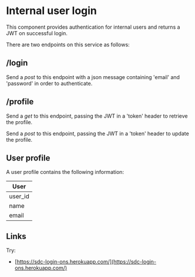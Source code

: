 # Internal user login
This component provides authentication for internal users and returns a JWT on successful login.

There are two endpoints on this service as follows:

## /login

Send a *post* to this endpoint with a json message containing 'email' and 'password' in order to authenticate.

## /profile

Send a *get* to this endpoint, passing the JWT in a 'token' header to retrieve the profile.

Send a *post* to this endpoint, passing the JWT in a 'token' header to update the profile.

## User profile

A user profile contains the following information:

| User           |
| -------------- |
| user_id        |
| name           |
| email          |

## Links

Try:
 * [https://sdc-login-ons.herokuapp.com/](https://sdc-login-ons.herokuapp.com/)
